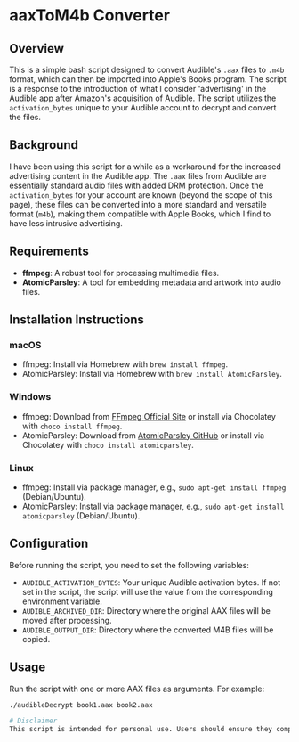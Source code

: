 # aaxToM4b Converter

## Overview
This is a simple bash script designed to convert Audible's `.aax` files to `.m4b` format, which can then be imported into Apple's Books program. The script is a response to the introduction of what I consider 'advertising' in the Audible app after Amazon's acquisition of Audible. The script utilizes the `activation_bytes` unique to your Audible account to decrypt and convert the files.

## Background
I have been using this script for a while as a workaround for the increased advertising content in the Audible app. The `.aax` files from Audible are essentially standard audio files with added DRM protection. Once the `activation_bytes` for your account are known (beyond the scope of this page), these files can be converted into a more standard and versatile format (`m4b`), making them compatible with Apple Books, which I find to have less intrusive advertising.

## Requirements
- **ffmpeg**: A robust tool for processing multimedia files.
- **AtomicParsley**: A tool for embedding metadata and artwork into audio files.

## Installation Instructions
### macOS
- ffmpeg: Install via Homebrew with `brew install ffmpeg`.
- AtomicParsley: Install via Homebrew with `brew install AtomicParsley`.

### Windows
- ffmpeg: Download from [FFmpeg Official Site](https://ffmpeg.org/download.html) or install via Chocolatey with `choco install ffmpeg`.
- AtomicParsley: Download from [AtomicParsley GitHub](https://github.com/wez/atomicparsley) or install via Chocolatey with `choco install atomicparsley`.

### Linux
- ffmpeg: Install via package manager, e.g., `sudo apt-get install ffmpeg` (Debian/Ubuntu).
- AtomicParsley: Install via package manager, e.g., `sudo apt-get install atomicparsley` (Debian/Ubuntu).

## Configuration
Before running the script, you need to set the following variables:
- `AUDIBLE_ACTIVATION_BYTES`: Your unique Audible activation bytes. If not set in the script, the script will use the value from the corresponding environment variable.
- `AUDIBLE_ARCHIVED_DIR`: Directory where the original AAX files will be moved after processing.
- `AUDIBLE_OUTPUT_DIR`: Directory where the converted M4B files will be copied.

## Usage
Run the script with one or more AAX files as arguments. For example:
```bash
./audibleDecrypt book1.aax book2.aax

# Disclaimer
This script is intended for personal use. Users should ensure they comply with Audible's terms of service and applicable laws regarding the use of DRM-protected content.

